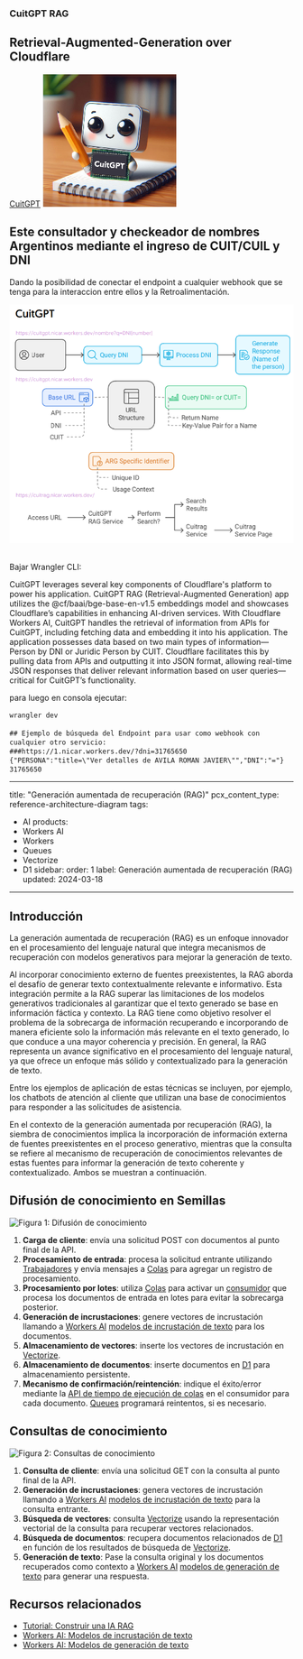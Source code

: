 ### CuitGPT RAG 
## Retrieval-Augmented-Generation over Cloudflare
[CuitGPT](https://cuitgpt.nicar.workers.dev)
![CuitGPT Logo](https://github.com/starlinktuc/rag/blob/main/CuitGPT_Logo.png)

## Este consultador y checkeador de nombres Argentinos mediante el ingreso de CUIT/CUIL y DNI
Dando la posibilidad de conectar el endpoint a cualquier webhook que se tenga para la interaccion entre ellos y la Retroalimentación.

![CuitGPT Diagrama](https://github.com/starlinktuc/rag/blob/main/CuitGPT.png)

<br>
Bajar Wrangler CLI: 


CuitGPT leverages several key components of Cloudflare's platform to power his application. CuitGPT RAG (Retrieval-Augmented Generation) app utilizes the @cf/baai/bge-base-en-v1.5 embeddings model and showcases Cloudflare’s capabilities in enhancing AI-driven services.
With Cloudflare Workers AI, CuitGPT handles the retrieval of information from APIs for CuitGPT, including fetching data and embedding it into his application. The application possesses data based on two main types of information— Person by DNI or Juridic Person by CUIT. Cloudflare facilitates this by pulling data from APIs and outputting it into JSON format, allowing real-time JSON responses that deliver relevant information based on user queries—critical for CuitGPT’s functionality.

para luego en consola ejecutar:

```
wrangler dev

## Ejemplo de búsqueda del Endpoint para usar como webhook con cualquier otro servicio:
###https://1.nicar.workers.dev/?dni=31765650
{"PERSONA":"title=\"Ver detalles de AVILA ROMAN JAVIER\"","DNI":"="}
31765650
```


---
title: "Generación aumentada de recuperación (RAG)"
pcx_content_type: reference-architecture-diagram
tags:
- AI
products:
- Workers AI
- Workers
- Queues
- Vectorize
- D1
sidebar:
order: 1
label: Generación aumentada de recuperación (RAG)
updated: 2024-03-18
---

## Introducción

La generación aumentada de recuperación (RAG) es un enfoque innovador en el procesamiento del lenguaje natural que integra mecanismos de recuperación con modelos generativos para mejorar la generación de texto.

Al incorporar conocimiento externo de fuentes preexistentes, la RAG aborda el desafío de generar texto contextualmente relevante e informativo. Esta integración permite a la RAG superar las limitaciones de los modelos generativos tradicionales al garantizar que el texto generado se base en información fáctica y contexto. La RAG tiene como objetivo resolver el problema de la sobrecarga de información recuperando e incorporando de manera eficiente solo la información más relevante en el texto generado, lo que conduce a una mayor coherencia y precisión. En general, la RAG representa un avance significativo en el procesamiento del lenguaje natural, ya que ofrece un enfoque más sólido y contextualizado para la generación de texto.

Entre los ejemplos de aplicación de estas técnicas se incluyen, por ejemplo, los chatbots de atención al cliente que utilizan una base de conocimientos para responder a las solicitudes de asistencia.

En el contexto de la generación aumentada por recuperación (RAG), la siembra de conocimientos implica la incorporación de información externa de fuentes preexistentes en el proceso generativo, mientras que la consulta se refiere al mecanismo de recuperación de conocimientos relevantes de estas fuentes para informar la generación de texto coherente y contextualizado. Ambos se muestran a continuación.

## Difusión de conocimiento en Semillas

![Figura 1: Difusión de conocimiento](https://developers.cloudflare.com/_astro/rag-architecture-seeding.IGy0Ht3t_10QUdB.svg)

1. **Carga de cliente**: envía una solicitud POST con documentos al punto final de la API.
2. **Procesamiento de entrada**: procesa la solicitud entrante utilizando [Trabajadores](/trabajadores/) y envía mensajes a [Colas](/queues/) para agregar un registro de procesamiento.
3. **Procesamiento por lotes**: utiliza [Colas](/queues/) para activar un [consumidor](/queues/reference/how-queues-works/#consumers) que procesa los documentos de entrada en lotes para evitar la sobrecarga posterior.
4. **Generación de incrustaciones**: genere vectores de incrustación llamando a [Workers AI](/workers-ai/) [modelos de incrustación de texto](/workers-ai/models/#text-embeddings) para los documentos.
5. **Almacenamiento de vectores**: inserte los vectores de incrustación en [Vectorize](/vectorize/).
6. **Almacenamiento de documentos**: inserte documentos en [D1](/d1/) para almacenamiento persistente.
7. **Mecanismo de confirmación/reintención**: indique el éxito/error mediante la [API de tiempo de ejecución de colas](/queues/configuration/javascript-apis/#message) en el consumidor para cada documento. [Queues](/queues/) programará reintentos, si es necesario.

## Consultas de conocimiento

![Figura 2: Consultas de conocimiento](https://developers.cloudflare.com/_astro/rag-architecture-query.Bs-0_T0y_Z157MNu.svg)

1. **Consulta de cliente**: envía una solicitud GET con la consulta al punto final de la API.
2. **Generación de incrustaciones**: genera vectores de incrustación llamando a [Workers AI](/workers-ai/) [modelos de incrustación de texto](/workers-ai/models/#text-embeddings) para la consulta entrante.
3. **Búsqueda de vectores**: consulta [Vectorize](/vectorize/) usando la representación vectorial de la consulta para recuperar vectores relacionados.
4. **Búsqueda de documentos**: recupera documentos relacionados de [D1](/d1/) en función de los resultados de búsqueda de [Vectorize](/vectorize/).
5. **Generación de texto**: Pase la consulta original y los documentos recuperados como contexto a [Workers AI](/workers-ai/) [modelos de generación de texto](/workers-ai/models/#text-generation) para generar una respuesta.

## Recursos relacionados

- [Tutorial: Construir una IA RAG](/workers-ai/tutorials/build-a-retrieval-augmented-generation-ai/)
- [Workers AI: Modelos de incrustación de texto](/workers-ai/models/#text-embeddings)
- [Workers AI: Modelos de generación de texto](/workers-ai/models/#text-generation)
